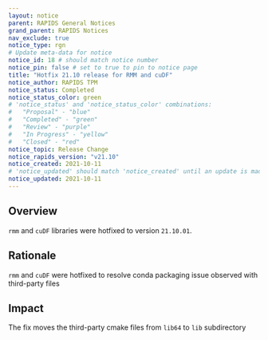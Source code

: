 ```yaml
---
layout: notice
parent: RAPIDS General Notices
grand_parent: RAPIDS Notices
nav_exclude: true
notice_type: rgn
# Update meta-data for notice
notice_id: 18 # should match notice number
notice_pin: false # set to true to pin to notice page
title: "Hotfix 21.10 release for RMM and cuDF"
notice_author: RAPIDS TPM
notice_status: Completed
notice_status_color: green
# 'notice_status' and 'notice_status_color' combinations:
#   "Proposal" - "blue"
#   "Completed" - "green"
#   "Review" - "purple"
#   "In Progress" - "yellow"
#   "Closed" - "red"
notice_topic: Release Change
notice_rapids_version: "v21.10"
notice_created: 2021-10-11
# 'notice_updated' should match 'notice_created' until an update is made
notice_updated: 2021-10-11
---
```


## Overview

`rmm` and `cuDF` libraries were hotfixed to version `21.10.01`.

## Rationale

`rmm` and `cuDF` were hotfixed to resolve conda packaging issue observed with third-party files

## Impact

The fix moves the third-party cmake files from `lib64` to `lib` subdirectory
